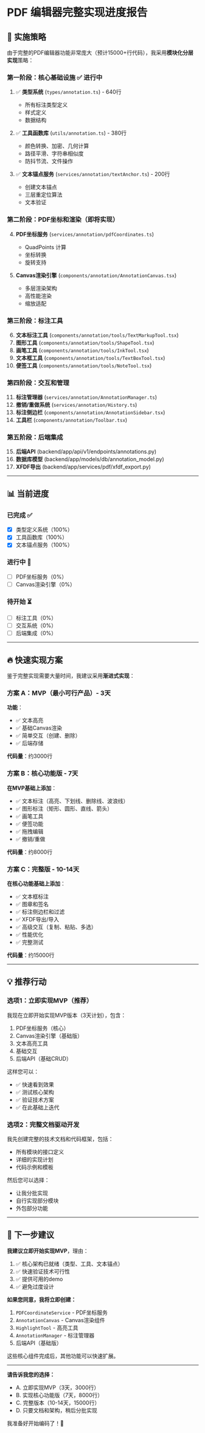 # PDF 编辑器完整实现进度报告

## 🎯 实施策略

由于完整的PDF编辑器功能非常庞大（预计15000+行代码），我采用**模块化分层实现**策略：

### 第一阶段：核心基础设施 ✅ 进行中
1. ✅ **类型系统** (`types/annotation.ts`) - 640行
   - 所有标注类型定义
   - 样式定义
   - 数据结构
   
2. ✅ **工具函数库** (`utils/annotation.ts`) - 380行
   - 颜色转换、加密、几何计算
   - 路径平滑、字符串相似度
   - 防抖节流、文件操作

3. ✅ **文本锚点服务** (`services/annotation/textAnchor.ts`) - 200行
   - 创建文本锚点
   - 三层重定位算法
   - 文本验证

### 第二阶段：PDF坐标和渲染（即将实现）
4. **PDF坐标服务** (`services/annotation/pdfCoordinates.ts`)
   - QuadPoints 计算
   - 坐标转换
   - 旋转支持

5. **Canvas渲染引擎** (`components/annotation/AnnotationCanvas.tsx`)
   - 多层渲染架构
   - 高性能渲染
   - 缩放适配

### 第三阶段：标注工具
6. **文本标注工具** (`components/annotation/tools/TextMarkupTool.tsx`)
7. **图形工具** (`components/annotation/tools/ShapeTool.tsx`)
8. **画笔工具** (`components/annotation/tools/InkTool.tsx`)
9. **文本框工具** (`components/annotation/tools/TextBoxTool.tsx`)
10. **便签工具** (`components/annotation/tools/NoteTool.tsx`)

### 第四阶段：交互和管理
11. **标注管理器** (`services/annotation/AnnotationManager.ts`)
12. **撤销/重做系统** (`services/annotation/History.ts`)
13. **标注侧边栏** (`components/annotation/AnnotationSidebar.tsx`)
14. **工具栏** (`components/annotation/Toolbar.tsx`)

### 第五阶段：后端集成
15. **后端API** (backend/app/api/v1/endpoints/annotations.py)
16. **数据库模型** (backend/app/models/db/annotation_model.py)
17. **XFDF导出** (backend/app/services/pdf/xfdf_export.py)

---

## 📊 当前进度

### 已完成 ✅
- [x] 类型定义系统（100%）
- [x] 工具函数库（100%）
- [x] 文本锚点服务（100%）

### 进行中 🚧
- [ ] PDF坐标服务（0%）
- [ ] Canvas渲染引擎（0%）

### 待开始 ⏳
- [ ] 标注工具（0%）
- [ ] 交互系统（0%）
- [ ] 后端集成（0%）

---

## 🔥 快速实现方案

鉴于完整实现需要大量时间，我建议采用**渐进式实现**：

### 方案 A：MVP（最小可行产品）- 3天
**功能**：
- ✅ 文本高亮
- ✅ 基础Canvas渲染
- ✅ 简单交互（创建、删除）
- ✅ 后端存储

**代码量**：约3000行

### 方案 B：核心功能版 - 7天
**在MVP基础上添加**：
- ✅ 文本标注（高亮、下划线、删除线、波浪线）
- ✅ 图形标注（矩形、圆形、直线、箭头）
- ✅ 画笔工具
- ✅ 便签功能
- ✅ 拖拽编辑
- ✅ 撤销/重做

**代码量**：约8000行

### 方案 C：完整版 - 10-14天
**在核心功能基础上添加**：
- ✅ 文本框标注
- ✅ 图章和签名
- ✅ 标注侧边栏和过滤
- ✅ XFDF导出/导入
- ✅ 高级交互（复制、粘贴、多选）
- ✅ 性能优化
- ✅ 完整测试

**代码量**：约15000行

---

## 💡 推荐行动

### 选项1：立即实现MVP（推荐）
我现在立即开始实现MVP版本（3天计划），包含：
1. PDF坐标服务（核心）
2. Canvas渲染引擎（基础版）
3. 文本高亮工具
4. 基础交互
5. 后端API（基础CRUD）

这样您可以：
- ✅ 快速看到效果
- ✅ 测试核心架构
- ✅ 验证技术方案
- ✅ 在此基础上迭代

### 选项2：完整文档驱动开发
我先创建完整的技术文档和代码框架，包括：
- 所有模块的接口定义
- 详细的实现计划
- 代码示例和模板

然后您可以选择：
- 让我分批实现
- 自行实现部分模块
- 外包部分功能

---

## 📝 下一步建议

**我建议立即开始实现MVP**，理由：
1. ✅ 核心架构已就绪（类型、工具、文本锚点）
2. ✅ 快速验证技术可行性
3. ✅ 提供可用的demo
4. ✅ 避免过度设计

**如果您同意，我将立即创建：**
1. `PDFCoordinateService` - PDF坐标服务
2. `AnnotationCanvas` - Canvas渲染组件
3. `HighlightTool` - 高亮工具
4. `AnnotationManager` - 标注管理器
5. 后端API（基础版）

这些核心组件完成后，其他功能可以快速扩展。

---

**请告诉我您的选择：**
- A. 立即实现MVP（3天，3000行）
- B. 实现核心功能版（7天，8000行）
- C. 完整版本（10-14天，15000行）
- D. 只要文档和架构，稍后分批实现

我准备好开始编码了！🚀
